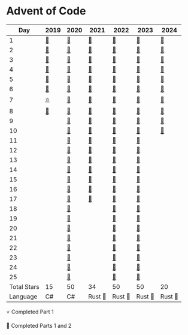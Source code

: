 # Advent of Code

| Day         | 2019              | 2020               | 2021               | 2022               | 2023               | 2024               |
|-------------|-------------------|--------------------|--------------------|--------------------|--------------------|--------------------|
| 1           | [:star2:][2019-1] | [:star2:][2020-1]  | [:star2:][2021-1]  | [:star2:][2022-1]  | [:star2:][2023-1]  | [:star2:][2024-1]  |
| 2           | [:star2:][2019-2] | [:star2:][2020-2]  | [:star2:][2021-2]  | [:star2:][2022-2]  | [:star2:][2023-2]  | [:star2:][2024-2]  |
| 3           | [:star2:][2019-3] | [:star2:][2020-3]  | [:star2:][2021-3]  | [:star2:][2022-3]  | [:star2:][2023-3]  | [:star2:][2024-3]  |
| 4           | [:star2:][2019-4] | [:star2:][2020-4]  | [:star2:][2021-4]  | [:star2:][2022-4]  | [:star2:][2023-4]  | [:star2:][2024-4]  |
| 5           | [:star2:][2019-5] | [:star2:][2020-5]  | [:star2:][2021-5]  | [:star2:][2022-5]  | [:star2:][2023-5]  | [:star2:][2024-5]  |
| 6           | [:star2:][2019-6] | [:star2:][2020-6]  | [:star2:][2021-6]  | [:star2:][2022-6]  | [:star2:][2023-6]  | [:star2:][2024-6]  |
| 7           | [:star:][2019-7]  | [:star2:][2020-7]  | [:star2:][2021-7]  | [:star2:][2022-7]  | [:star2:][2023-7]  | [:star2:][2024-7]  |
| 8           | [:star2:][2019-8] | [:star2:][2020-8]  | [:star2:][2021-8]  | [:star2:][2022-8]  | [:star2:][2023-8]  | [:star2:][2024-8]  |
| 9           |                   | [:star2:][2020-9]  | [:star2:][2021-9]  | [:star2:][2022-9]  | [:star2:][2023-9]  | [:star2:][2024-9]  |
| 10          |                   | [:star2:][2020-10] | [:star2:][2021-10] | [:star2:][2022-10] | [:star2:][2023-10] | [:star2:][2024-10] |
| 11          |                   | [:star2:][2020-11] | [:star2:][2021-11] | [:star2:][2022-11] | [:star2:][2023-11] |                    |
| 12          |                   | [:star2:][2020-12] | [:star2:][2021-12] | [:star2:][2022-12] | [:star2:][2023-12] |                    |
| 13          |                   | [:star2:][2020-13] | [:star2:][2021-13] | [:star2:][2022-13] | [:star2:][2023-13] |                    |
| 14          |                   | [:star2:][2020-14] | [:star2:][2021-14] | [:star2:][2022-14] | [:star2:][2023-14] |                    |
| 15          |                   | [:star2:][2020-15] | [:star2:][2021-15] | [:star2:][2022-15] | [:star2:][2023-15] |                    |
| 16          |                   | [:star2:][2020-16] | [:star2:][2021-16] | [:star2:][2022-16] | [:star2:][2023-16] |                    |
| 17          |                   | [:star2:][2020-17] | [:star2:][2021-17] | [:star2:][2022-17] | [:star2:][2023-17] |                    |
| 18          |                   | [:star2:][2020-18] |                    | [:star2:][2022-18] | [:star2:][2023-18] |                    |
| 19          |                   | [:star2:][2020-19] |                    | [:star2:][2022-19] | [:star2:][2023-19] |                    |
| 20          |                   | [:star2:][2020-20] |                    | [:star2:][2022-20] | [:star2:][2023-20] |                    |
| 21          |                   | [:star2:][2020-21] |                    | [:star2:][2022-21] | [:star2:][2023-21] |                    |
| 22          |                   | [:star2:][2020-22] |                    | [:star2:][2022-22] | [:star2:][2023-22] |                    |
| 23          |                   | [:star2:][2020-23] |                    | [:star2:][2022-23] | [:star2:][2023-23] |                    |
| 24          |                   | [:star2:][2020-24] |                    | [:star2:][2022-24] | [:star2:][2023-24] |                    |
| 25          |                   | [:star2:][2020-25] |                    | [:star2:][2022-25] | [:star2:][2023-25] |                    |
| Total Stars | 15                | 50                 | 34                 | 50                 | 50                 | 20                 |
| Language    | C#                | C#                 | Rust :crab:        | Rust :crab:        | Rust :crab:        | Rust :crab:        |

:star: Completed Part 1

:star2: Completed Parts 1 and 2

[2019-1]: ./2019/Day1/Program.cs
[2019-2]: ./2019/Day2/Program.cs
[2019-3]: ./2019/Day3/Program.cs
[2019-4]: ./2019/Day4/Program.cs
[2019-5]: ./2019/Day5/Program.cs
[2019-6]: ./2019/Day6/Program.cs
[2019-7]: ./2019/Day7/Program.cs
[2019-8]: ./2019/Day8/Program.cs

[2020-1]: ./2020/Day%201/Day1.cs
[2020-2]: ./2020/Day%202/Day2.cs
[2020-3]: ./2020/Day%203/Day3.cs
[2020-4]: ./2020/Day%204/Day4.cs
[2020-5]: ./2020/Day%205/Day5.cs
[2020-6]: ./2020/Day%206/Day6.cs
[2020-7]: ./2020/Day%207/Day7.cs
[2020-8]: ./2020/Day%208/Day8.cs
[2020-9]: ./2020/Day%209/Day9.cs
[2020-10]: ./2020/Day%2010/Day10.cs
[2020-11]: ./2020/Day%2011/Day11.cs
[2020-12]: ./2020/Day%2012/Day12.cs
[2020-13]: ./2020/Day%2013/Day13.cs
[2020-14]: ./2020/Day%2014/Day14.cs
[2020-15]: ./2020/Day%2015/Day15.cs
[2020-16]: ./2020/Day%2016/Day16.cs
[2020-17]: ./2020/Day%2017/Day17.cs
[2020-18]: ./2020/Day%2018/Day18.cs
[2020-19]: ./2020/Day%2019/Day19.cs
[2020-20]: ./2020/Day%2020/Day20.cs
[2020-21]: ./2020/Day%2021/Day21.cs
[2020-22]: ./2020/Day%2022/Day22.cs
[2020-23]: ./2020/Day%2023/Day23.cs
[2020-24]: ./2020/Day%2024/Day24.cs
[2020-25]: ./2020/Day%2025/Day25.cs

[2021-1]: ./2021/src/solutions/day_1.rs
[2021-2]: ./2021/src/solutions/day_2.rs
[2021-3]: ./2021/src/solutions/day_3.rs
[2021-4]: ./2021/src/solutions/day_4.rs
[2021-5]: ./2021/src/solutions/day_5.rs
[2021-6]: ./2021/src/solutions/day_6.rs
[2021-7]: ./2021/src/solutions/day_7.rs
[2021-8]: ./2021/src/solutions/day_8.rs
[2021-9]: ./2021/src/solutions/day_9.rs
[2021-10]: ./2021/src/solutions/day_10.rs
[2021-11]: ./2021/src/solutions/day_11.rs
[2021-12]: ./2021/src/solutions/day_12.rs
[2021-13]: ./2021/src/solutions/day_13.rs
[2021-14]: ./2021/src/solutions/day_14.rs
[2021-15]: ./2021/src/solutions/day_15.rs
[2021-16]: ./2021/src/solutions/day_16.rs
[2021-17]: ./2021/src/solutions/day_17.rs

[2022-1]: ./2022/src/solutions/day_1.rs
[2022-2]: ./2022/src/solutions/day_2.rs
[2022-3]: ./2022/src/solutions/day_3.rs
[2022-4]: ./2022/src/solutions/day_4.rs
[2022-5]: ./2022/src/solutions/day_5.rs
[2022-6]: ./2022/src/solutions/day_6.rs
[2022-7]: ./2022/src/solutions/day_7.rs
[2022-8]: ./2022/src/solutions/day_8.rs
[2022-9]: ./2022/src/solutions/day_9.rs
[2022-10]: ./2022/src/solutions/day_10.rs
[2022-11]: ./2022/src/solutions/day_11.rs
[2022-12]: ./2022/src/solutions/day_12.rs
[2022-13]: ./2022/src/solutions/day_13.rs
[2022-14]: ./2022/src/solutions/day_14.rs
[2022-15]: ./2022/src/solutions/day_15.rs
[2022-16]: ./2022/src/solutions/day_16.rs
[2022-17]: ./2022/src/solutions/day_17.rs
[2022-18]: ./2022/src/solutions/day_18.rs
[2022-19]: ./2022/src/solutions/day_19.rs
[2022-20]: ./2022/src/solutions/day_20.rs
[2022-21]: ./2022/src/solutions/day_21.rs
[2022-22]: ./2022/src/solutions/day_22.rs
[2022-23]: ./2022/src/solutions/day_23.rs
[2022-24]: ./2022/src/solutions/day_24.rs
[2022-25]: ./2022/src/solutions/day_25.rs

[2023-1]: ./2023/src/solutions/day_1.rs
[2023-2]: ./2023/src/solutions/day_2.rs
[2023-3]: ./2023/src/solutions/day_3.rs
[2023-4]: ./2023/src/solutions/day_4.rs
[2023-5]: ./2023/src/solutions/day_5.rs
[2023-6]: ./2023/src/solutions/day_6.rs
[2023-7]: ./2023/src/solutions/day_7.rs
[2023-8]: ./2023/src/solutions/day_8.rs
[2023-9]: ./2023/src/solutions/day_9.rs
[2023-10]: ./2023/src/solutions/day_10.rs
[2023-11]: ./2023/src/solutions/day_11.rs
[2023-12]: ./2023/src/solutions/day_12.rs
[2023-13]: ./2023/src/solutions/day_13.rs
[2023-14]: ./2023/src/solutions/day_14.rs
[2023-15]: ./2023/src/solutions/day_15.rs
[2023-16]: ./2023/src/solutions/day_16.rs
[2023-17]: ./2023/src/solutions/day_17.rs
[2023-18]: ./2023/src/solutions/day_18.rs
[2023-19]: ./2023/src/solutions/day_19.rs
[2023-20]: ./2023/src/solutions/day_20.rs
[2023-21]: ./2023/src/solutions/day_21.rs
[2023-22]: ./2023/src/solutions/day_22.rs
[2023-23]: ./2023/src/solutions/day_23.rs
[2023-24]: ./2023/src/solutions/day_24.rs
[2023-25]: ./2023/src/solutions/day_25.rs

[2024-1]: ./2024/src/solutions/day_1.rs
[2024-2]: ./2024/src/solutions/day_2.rs
[2024-3]: ./2024/src/solutions/day_3.rs
[2024-4]: ./2024/src/solutions/day_4.rs
[2024-5]: ./2024/src/solutions/day_5.rs
[2024-6]: ./2024/src/solutions/day_6.rs
[2024-7]: ./2024/src/solutions/day_7.rs
[2024-8]: ./2024/src/solutions/day_8.rs
[2024-9]: ./2024/src/solutions/day_9.rs
[2024-10]: ./2024/src/solutions/day_10.rs
